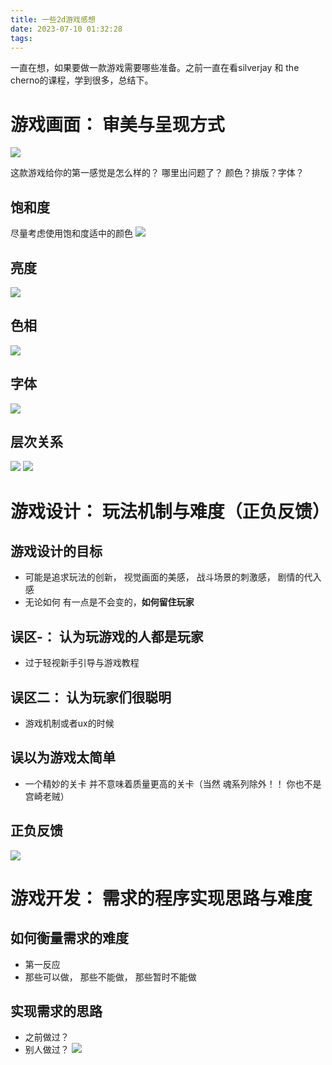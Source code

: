 ```yaml
---
title: 一些2d游戏感想
date: 2023-07-10 01:32:28
tags:
---
```


一直在想，如果要做一款游戏需要哪些准备。之前一直在看silverjay 和 the cherno的课程，学到很多，总结下。

# 游戏画面： 审美与呈现方式
![](https://strainbow.oss-cn-hangzhou.aliyuncs.com/20230710172841.png)

这款游戏给你的第一感觉是怎么样的？ 哪里出问题了？
颜色？排版？字体？

## 饱和度
尽量考虑使用饱和度适中的颜色
![](https://strainbow.oss-cn-hangzhou.aliyuncs.com/20230710172953.png)

## 亮度
![](https://strainbow.oss-cn-hangzhou.aliyuncs.com/20230710173104.png)

## 色相
![](https://strainbow.oss-cn-hangzhou.aliyuncs.com/20230710173255.png)

## 字体
![](https://strainbow.oss-cn-hangzhou.aliyuncs.com/20230710173349.png)

## 层次关系
![](https://strainbow.oss-cn-hangzhou.aliyuncs.com/20230710173616.png)
![](https://strainbow.oss-cn-hangzhou.aliyuncs.com/20230710173706.png)

# 游戏设计： 玩法机制与难度（正负反馈）
## 游戏设计的目标
- 可能是追求玩法的创新， 视觉画面的美感， 战斗场景的刺激感， 剧情的代入感
- 无论如何 有一点是不会变的，**如何留住玩家**

## 误区-： 认为玩游戏的人都是玩家
- 过于轻视新手引导与游戏教程

## 误区二： 认为玩家们很聪明
- 游戏机制或者ux的时候

## 误以为游戏太简单
- 一个精妙的关卡 并不意味着质量更高的关卡（当然 魂系列除外！！ 你也不是宫崎老贼）

## 正负反馈
![](https://strainbow.oss-cn-hangzhou.aliyuncs.com/20230710180442.png)

# 游戏开发： 需求的程序实现思路与难度

## 如何衡量需求的难度
- 第一反应
- 那些可以做， 那些不能做， 那些暂时不能做

## 实现需求的思路
- 之前做过？
- 别人做过？
![](https://strainbow.oss-cn-hangzhou.aliyuncs.com/20230710181526.png)
